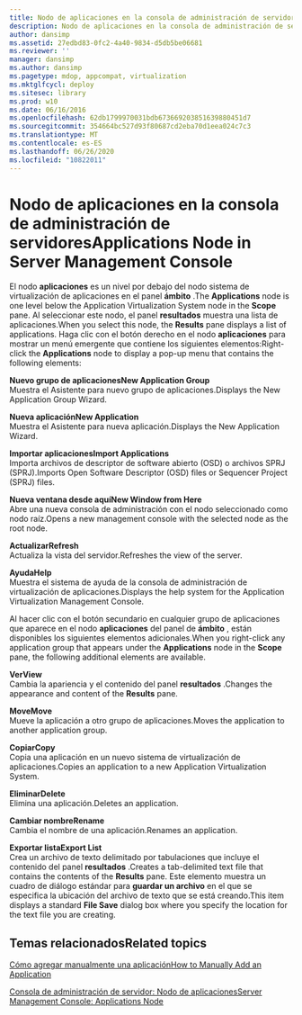 ```yaml
---
title: Nodo de aplicaciones en la consola de administración de servidores
description: Nodo de aplicaciones en la consola de administración de servidores
author: dansimp
ms.assetid: 27edbd83-0fc2-4a40-9834-d5db5be06681
ms.reviewer: ''
manager: dansimp
ms.author: dansimp
ms.pagetype: mdop, appcompat, virtualization
ms.mktglfcycl: deploy
ms.sitesec: library
ms.prod: w10
ms.date: 06/16/2016
ms.openlocfilehash: 62db1799970031bdb673669203851639880451d7
ms.sourcegitcommit: 354664bc527d93f80687cd2eba70d1eea024c7c3
ms.translationtype: MT
ms.contentlocale: es-ES
ms.lasthandoff: 06/26/2020
ms.locfileid: "10822011"
---
```

# <span data-ttu-id="36965-103">Nodo de aplicaciones en la consola de administración de servidores</span><span class="sxs-lookup"><span data-stu-id="36965-103">Applications Node in Server Management Console</span></span>


<span data-ttu-id="36965-104">El nodo **aplicaciones** es un nivel por debajo del nodo sistema de virtualización de aplicaciones en el panel **ámbito** .</span><span class="sxs-lookup"><span data-stu-id="36965-104">The **Applications** node is one level below the Application Virtualization System node in the **Scope** pane.</span></span> <span data-ttu-id="36965-105">Al seleccionar este nodo, el panel **resultados** muestra una lista de aplicaciones.</span><span class="sxs-lookup"><span data-stu-id="36965-105">When you select this node, the **Results** pane displays a list of applications.</span></span> <span data-ttu-id="36965-106">Haga clic con el botón derecho en el nodo **aplicaciones** para mostrar un menú emergente que contiene los siguientes elementos:</span><span class="sxs-lookup"><span data-stu-id="36965-106">Right-click the **Applications** node to display a pop-up menu that contains the following elements:</span></span>

<a href="" id="new-application-group"></a>**<span data-ttu-id="36965-107">Nuevo grupo de aplicaciones</span><span class="sxs-lookup"><span data-stu-id="36965-107">New Application Group</span></span>**  
<span data-ttu-id="36965-108">Muestra el Asistente para nuevo grupo de aplicaciones.</span><span class="sxs-lookup"><span data-stu-id="36965-108">Displays the New Application Group Wizard.</span></span>

<a href="" id="new-application"></a>**<span data-ttu-id="36965-109">Nueva aplicación</span><span class="sxs-lookup"><span data-stu-id="36965-109">New Application</span></span>**  
<span data-ttu-id="36965-110">Muestra el Asistente para nueva aplicación.</span><span class="sxs-lookup"><span data-stu-id="36965-110">Displays the New Application Wizard.</span></span>

<a href="" id="import-applications"></a>**<span data-ttu-id="36965-111">Importar aplicaciones</span><span class="sxs-lookup"><span data-stu-id="36965-111">Import Applications</span></span>**  
<span data-ttu-id="36965-112">Importa archivos de descriptor de software abierto (OSD) o archivos SPRJ (SPRJ).</span><span class="sxs-lookup"><span data-stu-id="36965-112">Imports Open Software Descriptor (OSD) files or Sequencer Project (SPRJ) files.</span></span>

<a href="" id="new-window-from-here"></a>**<span data-ttu-id="36965-113">Nueva ventana desde aquí</span><span class="sxs-lookup"><span data-stu-id="36965-113">New Window from Here</span></span>**  
<span data-ttu-id="36965-114">Abre una nueva consola de administración con el nodo seleccionado como nodo raíz.</span><span class="sxs-lookup"><span data-stu-id="36965-114">Opens a new management console with the selected node as the root node.</span></span>

<a href="" id="refresh"></a>**<span data-ttu-id="36965-115">Actualizar</span><span class="sxs-lookup"><span data-stu-id="36965-115">Refresh</span></span>**  
<span data-ttu-id="36965-116">Actualiza la vista del servidor.</span><span class="sxs-lookup"><span data-stu-id="36965-116">Refreshes the view of the server.</span></span>

<a href="" id="help"></a>**<span data-ttu-id="36965-117">Ayuda</span><span class="sxs-lookup"><span data-stu-id="36965-117">Help</span></span>**  
<span data-ttu-id="36965-118">Muestra el sistema de ayuda de la consola de administración de virtualización de aplicaciones.</span><span class="sxs-lookup"><span data-stu-id="36965-118">Displays the help system for the Application Virtualization Management Console.</span></span>

<span data-ttu-id="36965-119">Al hacer clic con el botón secundario en cualquier grupo de aplicaciones que aparece en el nodo **aplicaciones** del panel de **ámbito** , están disponibles los siguientes elementos adicionales.</span><span class="sxs-lookup"><span data-stu-id="36965-119">When you right-click any application group that appears under the **Applications** node in the **Scope** pane, the following additional elements are available.</span></span>

<a href="" id="view"></a>**<span data-ttu-id="36965-120">Ver</span><span class="sxs-lookup"><span data-stu-id="36965-120">View</span></span>**  
<span data-ttu-id="36965-121">Cambia la apariencia y el contenido del panel **resultados** .</span><span class="sxs-lookup"><span data-stu-id="36965-121">Changes the appearance and content of the **Results** pane.</span></span>

<a href="" id="move"></a>**<span data-ttu-id="36965-122">Move</span><span class="sxs-lookup"><span data-stu-id="36965-122">Move</span></span>**  
<span data-ttu-id="36965-123">Mueve la aplicación a otro grupo de aplicaciones.</span><span class="sxs-lookup"><span data-stu-id="36965-123">Moves the application to another application group.</span></span>

<a href="" id="copy"></a>**<span data-ttu-id="36965-124">Copiar</span><span class="sxs-lookup"><span data-stu-id="36965-124">Copy</span></span>**  
<span data-ttu-id="36965-125">Copia una aplicación en un nuevo sistema de virtualización de aplicaciones.</span><span class="sxs-lookup"><span data-stu-id="36965-125">Copies an application to a new Application Virtualization System.</span></span>

<a href="" id="delete"></a>**<span data-ttu-id="36965-126">Eliminar</span><span class="sxs-lookup"><span data-stu-id="36965-126">Delete</span></span>**  
<span data-ttu-id="36965-127">Elimina una aplicación.</span><span class="sxs-lookup"><span data-stu-id="36965-127">Deletes an application.</span></span>

<a href="" id="rename"></a>**<span data-ttu-id="36965-128">Cambiar nombre</span><span class="sxs-lookup"><span data-stu-id="36965-128">Rename</span></span>**  
<span data-ttu-id="36965-129">Cambia el nombre de una aplicación.</span><span class="sxs-lookup"><span data-stu-id="36965-129">Renames an application.</span></span>

<a href="" id="export-list"></a>**<span data-ttu-id="36965-130">Exportar lista</span><span class="sxs-lookup"><span data-stu-id="36965-130">Export List</span></span>**  
<span data-ttu-id="36965-131">Crea un archivo de texto delimitado por tabulaciones que incluye el contenido del panel **resultados** .</span><span class="sxs-lookup"><span data-stu-id="36965-131">Creates a tab-delimited text file that contains the contents of the **Results** pane.</span></span> <span data-ttu-id="36965-132">Este elemento muestra un cuadro de diálogo estándar para **guardar un archivo** en el que se especifica la ubicación del archivo de texto que se está creando.</span><span class="sxs-lookup"><span data-stu-id="36965-132">This item displays a standard **File Save** dialog box where you specify the location for the text file you are creating.</span></span>

## <span data-ttu-id="36965-133">Temas relacionados</span><span class="sxs-lookup"><span data-stu-id="36965-133">Related topics</span></span>


[<span data-ttu-id="36965-134">Cómo agregar manualmente una aplicación</span><span class="sxs-lookup"><span data-stu-id="36965-134">How to Manually Add an Application</span></span>](how-to-manually-add-an-application.md)

[<span data-ttu-id="36965-135">Consola de administración de servidor: Nodo de aplicaciones</span><span class="sxs-lookup"><span data-stu-id="36965-135">Server Management Console: Applications Node</span></span>](server-management-console-applications-node.md)

 

 





